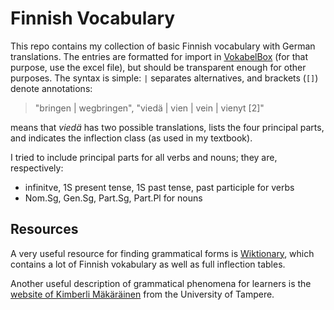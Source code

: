 # Finnish Vocabulary

This repo contains my collection of basic Finnish vocabulary with German translations.  The entries are formatted for import in [VokabelBox](http://www.vokabelbox.com/) (for that purpose, use the excel file), but should be transparent enough for other purposes.  The syntax is simple: `|` separates alternatives, and brackets (`[]`) denote annotations:

> "bringen | wegbringen", "viedä | vien | vein | vienyt [2]"

means that _viedä_ has two possible translations, lists the four principal parts, and indicates the inflection class (as used in my textbook).

I tried to include principal parts for all verbs and nouns; they are, respectively:

- infinitve, 1S present tense, 1S past tense, past participle for verbs
- Nom.Sg, Gen.Sg, Part.Sg, Part.Pl for nouns

## Resources

A very useful resource for finding grammatical forms is [Wiktionary](https://en.wiktionary.org/wiki/Wiktionary:Main_Page), which contains a lot of Finnish vokabulary as well as full inflection tables.

Another useful description of grammatical phenomena for learners is the [website of Kimberli Mäkäräinen](https://people.uta.fi/~km56049/finnish/) from the University of Tampere.
